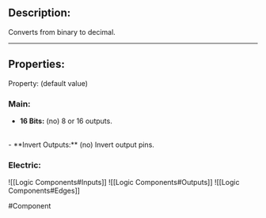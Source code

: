 ## Description:

Converts from binary to decimal.

---

## Properties:

Property: (default value)

### Main:
- **16 Bits:** (no)
   8 or 16 outputs.
<br>
- **Invert Outputs:** (no)
   Invert output pins.

### Electric:
![[Logic Components#Inputs]]
![[Logic Components#Outputs]]
![[Logic Components#Edges]]


#Component 